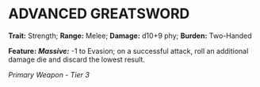 # ADVANCED GREATSWORD

**Trait:** Strength; **Range:** Melee; **Damage:** d10+9 phy; **Burden:** Two-Handed

**Feature:** ***Massive:*** -1 to Evasion; on a successful attack, roll an additional damage die and discard the lowest result.

*Primary Weapon - Tier 3*